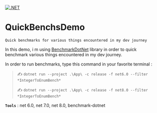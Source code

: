 [![.NET](https://github.com/aimenux/QuickBenchsDemo/actions/workflows/ci.yml/badge.svg)](https://github.com/aimenux/QuickBenchsDemo/actions/workflows/ci.yml)

# QuickBenchsDemo
```
Quick benchmarks for various things encountered in my dev journey
```

In this demo, i m using [BenchmarkDotNet](https://github.com/dotnet/BenchmarkDotNet) library in order to quick benchmark various things encountered in my dev journey.
>

In order to run benchmarks, type this command in your favorite terminal :
>
> :writing_hand: `dotnet run --project .\App\ -c release -f net6.0 --filter *IntegerToEnumBench*`
>
> :writing_hand: `dotnet run --project .\App\ -c release -f net8.0 --filter *IntegerToEnumBench*`

>
**`Tools`** : net 6.0, net 7.0, net 8.0, benchmark-dotnet